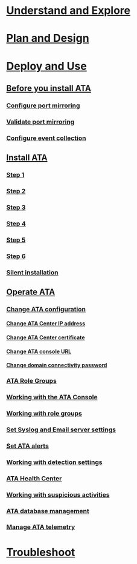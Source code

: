 # [Understand and Explore](/advanced-threat-analytics/understand-explore/what-is-ata)
# [Plan and Design](/advanced-threat-analytics/plan-design/ata-capacity-planning)
# [Deploy and Use](preinstall-ata.md)
## [Before you install ATA](preinstall-ata.md)
### [Configure port mirroring](configure-port-mirroring.md)
### [Validate port mirroring](validate-port-mirroring.md)
### [Configure event collection](configure-event-collection.md)
## [Install ATA](install-ata.md)
### [Step 1](install-ata-step1.md)
### [Step 2](install-ata-step2.md)
### [Step 3](install-ata-step3.md)
### [Step 4](install-ata-step4.md)
### [Step 5](install-ata-step5.md)
### [Step 6](install-ata-step6.md)
### [Silent installation](ata-silent-installation.md)
## [Operate ATA](operate-ata.md)
### [Change ATA configuration](modifying-ata-configuration.md)
#### [Change ATA Center IP address](modifying-ata-config-centerip.md)
#### [Change ATA Center certificate](modifying-ata-config-centercert.md)
#### [Change ATA console URL](modifying-ata-config-consoleurl.md)
#### [Change domain connectivity password](modifying-ata-config-dcpassword.md)
### [ATA Role Groups](ata-role-groups.md)
### [Working with the ATA Console](working-with-ata-console.md)
### [Working with role groups](ata-role-groups.md)
### [Set Syslog and Email server settings](setting-syslog-email-server-settings.md)
### [Set ATA alerts](setting-ata-alerts.md)
### [Working with detection settings](working-with-detection-settings.md)
### [ATA Health Center](ata-health-center.md)
### [Working with suspicious activities](working-with-suspicious-activities.md)
### [ATA database management](ata-database-management.md)
### [Manage ATA telemetry](manage-telemetry-settings.md)
# [Troubleshoot](/advanced-threat-analytics/troubleshoot/troubleshooting-ata-using-logs)
